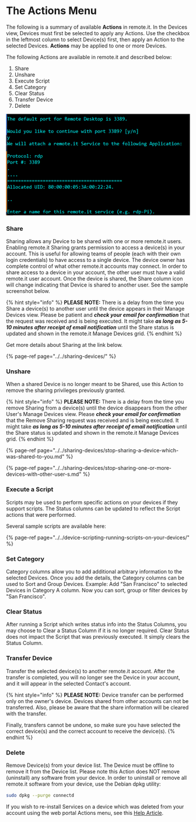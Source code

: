 # The Actions Menu

The following is a summary of available **Actions** in remote.it. In the Devices view, Devices must first be selected to apply any Actions. Use the checkbox in the leftmost column to select Device\(s\) first, then apply an Action to the selected Devices. **Actions** may be applied to one or more Devices. 

The following Actions are available in remote.it and described below:

1. Share
2. Unshare
3. Execute Script
4. Set Category
5. Clear Status
6. Transfer Device
7. Delete

![](../../../.gitbook/assets/image%20%28275%29.png)

### **Share**

Sharing allows any Device to be shared with one or more remote.it users. Enabling remote.it Sharing grants permission to access a device\(s\) in your account. This is useful for allowing teams of people \(each with their own login credentials\) to have access to a single device. The device owner has complete control of what other remote.it accounts may connect. In order to share access to a device in your account, the other user must have a valid remote.it user account. Once the device is shared, the Share column icon will change indicating that Device is shared to another user. See the sample screenshot below.

{% hint style="info" %}
**PLEASE NOTE:** There is a delay from the time you Share a device\(s\) to another user until the device appears in their Manage Devices view. Please be patient and _**check your email for confirmation**_ that the request was received and is being executed. It might take _**as long as 5-10 minutes after receipt of email notification**_ until the Share status is updated and shown in the remote.it Manage Devices grid.
{% endhint %}

Get more details about Sharing at the link below.

{% page-ref page="../../sharing-devices/" %}

### **Unshare**

When a shared Device is no longer meant to be Shared, use this Action to remove the sharing privileges previously granted.

{% hint style="info" %}
**PLEASE NOTE:** There is a delay from the time you remove Sharing from a device\(s\) until the device disappears from the other User's Manage Devices view. Please _**check your email for confirmation**_ that the Remove Sharing request was received and is being executed. It might take _**as long as 5-10 minutes after receipt of email notification**_ until the Share status is updated and shown in the remote.it Manage Devices grid.
{% endhint %}

{% page-ref page="../../sharing-devices/stop-sharing-a-device-which-was-shared-to-you.md" %}

{% page-ref page="../../sharing-devices/stop-sharing-one-or-more-devices-with-other-user-s.md" %}

### **Execute a Script**

Scripts may be used to perform specific actions on your devices if they support scripts. The Status columns can be updated to reflect the Script actions that were performed. 

Several sample scripts are available here:

{% page-ref page="../../device-scripting-running-scripts-on-your-devices/" %}

### **Set Category**

Category columns allow you to add additional arbitrary information to the selected Devices. Once you add the details, the Category columns can be used to Sort and Group Devices. Example: Add "San Francisco" to selected Devices in Category A column. Now you can sort, group or filter devices by "San Francisco". 

### **Clear Status**

After running a Script which writes status info into the Status Columns, you may choose to Clear a Status Column if it is no longer required. Clear Status does not impact the Script that was previously executed. It simply clears the Status Column.

### Transfer Device

Transfer the selected device\(s\) to another remote.it account. After the transfer is completed, you will no longer see the Device in your account, and it will appear in the selected Contact's account.

{% hint style="info" %}
**PLEASE NOTE:** Device transfer can be performed only on the owner's device. Devices shared from other accounts can not be transferred.  Also, please be aware that the share information will be cleared with the transfer.

Finally, transfers cannot be undone, so make sure you have selected the correct device\(s\) and the correct account to receive the device\(s\).
{% endhint %}

### **Delete**

Remove Device\(s\) from your device list. The Device must be offline to remove it from the Device list. Please note this Action does NOT remove \(uninstall\) any software from your device. In order to uninstall or remove all remote.it software from your device, use the Debian dpkg utility:

```bash
sudo dpkg --purge connectd
```

If you wish to re-install Services on a device which was deleted from your account using the web portal Actions menu, see this [Help Article](https://remot3it.zendesk.com/hc/en-us/articles/360021623891--etc-connectd-services-Connectdssh22-conf-is-not-registered-to-this-account).



